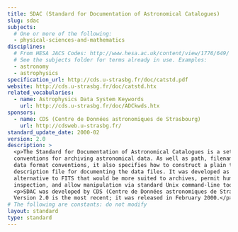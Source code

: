 ```yaml
---
title: SDAC (Standard for Documentation of Astronomical Catalogues)
slug: sdac
subjects:
  # One or more of the following:
  - physical-sciences-and-mathematics
disciplines:
  # From HESA JACS Codes: http://www.hesa.ac.uk/content/view/1776/649/
  # See the subjects folder for terms already in use. Examples:
  - astronomy
  - astrophysics
specification_url: http://cds.u-strasbg.fr/doc/catstd.pdf
website: http://cds.u-strasbg.fr/doc/catstd.htx
related_vocabularies:
  - name: Astrophysics Data System Keywords
    url: http://cds.u-strasbg.fr/doc/ADCkwds.htx
sponsors:
  - name: CDS (Centre de Données astronomiques de Strasbourg)
    url: http://cdsweb.u-strasbg.fr/
standard_update_date: 2000-02
version: 2.0
description: >
  <p>The Standard for Documentation of Astronomical Catalogues is a set of
  conventions for archiving astronomical data. As well as path, filename and
  data format conventions, it also specifies how to construct a plain text
  description file for documenting the data files. It was developed as an
  alternative to FITS that would be more suited to archives, permit human
  inspection, and allow manipulation via standard Unix command-line tools.</p>
  <p>SDAC was developed by CDS (Centre de Données astronomiques de Strasbourg).
  Version 2.0 is the most recent; it was released in February 2000.</p>
# The following are constants: do not modify
layout: standard
type: standard
---
```

